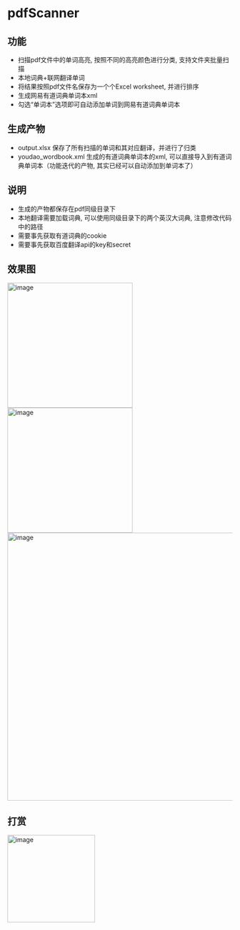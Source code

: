 # pdfScanner
## 功能
- 扫描pdf文件中的单词高亮, 按照不同的高亮颜色进行分类, 支持文件夹批量扫描
- 本地词典+联网翻译单词
- 将结果按照pdf文件名保存为一个个Excel worksheet, 并进行排序
- 生成网易有道词典单词本xml
- 勾选“单词本”选项即可自动添加单词到网易有道词典单词本

## 生成产物
- output.xlsx 保存了所有扫描的单词和其对应翻译，并进行了归类
- youdao_wordbook.xml 生成的有道词典单词本的xml, 可以直接导入到有道词典单词本（功能迭代的产物, 其实已经可以自动添加到单词本了）

## 说明
- 生成的产物都保存在pdf同级目录下
- 本地翻译需要加载词典, 可以使用同级目录下的两个英汉大词典, 注意修改代码中的路径
- 需要事先获取有道词典的cookie
- 需要事先获取百度翻译api的key和secret

## 效果图
<img width="280" alt="image" src="https://github.com/hgzerowzh/pdfScanner/assets/64787489/b7afac88-8e17-4bb7-888a-818b922a86d8">               <img width="280" alt="image" src="https://github.com/hgzerowzh/pdfScanner/assets/64787489/b828f7a4-9a00-4b2a-baa3-a4e49cb1e3b8">
<img width="600" alt="image" src="https://github.com/hgzerowzh/pdfScanner/assets/64787489/59ea605c-55d1-4293-aa89-9dbc73b843c8">

## 打赏
<img width="196" alt="image" src="https://github.com/hgzerowzh/pdfScanner/assets/64787489/76a3ab13-23f7-45f3-b978-ec4ac580e140">
